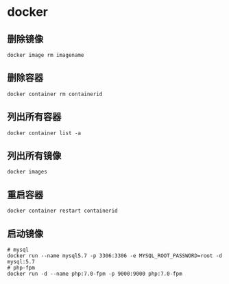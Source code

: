 # docker

## 删除镜像

```
docker image rm imagename
```

## 删除容器

```
docker container rm containerid
```

## 列出所有容器

```shell
docker container list -a
```

## 列出所有镜像

```
docker images
```

## 重启容器

```
docker container restart containerid
```

## 启动镜像

```
# mysql
docker run --name mysql5.7 -p 3306:3306 -e MYSQL_ROOT_PASSWORD=root -d mysql:5.7
# php-fpm
docker run -d --name php:7.0-fpm -p 9000:9000 php:7.0-fpm
```

